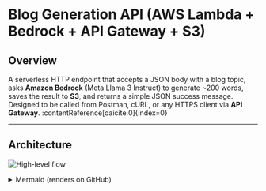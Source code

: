 # Blog Generation API (AWS Lambda + Bedrock + API Gateway + S3)

## Overview
A serverless HTTP endpoint that accepts a JSON body with a blog topic, asks **Amazon Bedrock** (Meta Llama 3 Instruct) to generate ~200 words, saves the result to **S3**, and returns a simple JSON success message. Designed to be called from Postman, cURL, or any HTTPS client via **API Gateway**. :contentReference[oaicite:0]{index=0}

---

## Architecture

![High-level flow](screenshots/architecture.png)

<details>
<summary>Mermaid (renders on GitHub)</summary>

flowchart LR
    A[Client (Postman/cURL)] -- HTTPS POST /blog-generation --> B[Amazon API Gateway (proxy)]
    B --> C[AWS Lambda (app.py)]
    C -->|invoke_model| D[Bedrock Runtime\nmeta.llama3-70b-instruct-v1:0]
    C -->|put_object| E[S3 bucket\nawsbedrockproject3/blog-output/]
    C -->|logs| F[CloudWatch Logs]
    C -->|200 JSON| B
    B --> A

